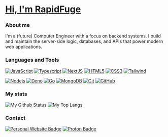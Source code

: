  # <a href="https://github.com/rapidfuge">Hi, I'm RapidFuge</a>
### About me
I'm a (future) Computer Engineer with a focus on backend systems. I build and maintain the server-side logic, databases, and APIs that power modern web applications.

### Languages and Tools
[![JavaScript](https://img.shields.io/badge/-JavaScript-black?style=flat-square&logo=javascript&link=https://github.com/rapidfuge)](https://github.com/rapidfuge) 
[![Typescript](https://img.shields.io/badge/-TypeScript-black?style=flat-square&logo=typescript&link=https://github.com/rapidfuge)](https://github.com/rapidfuge) 
[![NextJS](https://img.shields.io/badge/-NextJS-black?style=flat-square&logo=nextdotjs&link=https://github.com/rapidfuge)](https://github.com/rapidfuge)
[![HTML5](https://img.shields.io/badge/-HTML5-E34F26?style=flat-square&logo=html5&logoColor=white&link=https://github.com/rapidfuge)](https://github.com/rapidfuge) 
[![CSS3](https://img.shields.io/badge/-CSS3-1572B6?style=flat-square&logo=css3&link=https://github.com/rapidfuge)](https://github.com/rapidfuge) 
[![Tailwind](https://img.shields.io/badge/-Tailwind-14b8a6?style=flat-square&logo=tailwindcss&link=https://github.com/rapidfuge)](https://github.com/rapidfuge)

[![Nodejs](https://img.shields.io/badge/-Nodejs-black?style=flat-square&logo=Node.js&link=https://github.com/rapidfuge)](https://github.com/rapidfuge)
[![Deno](https://img.shields.io/badge/-Deno-black?style=flat-square&logo=deno&link=https://github.com/rapidfuge)](https://github.com/rapidfuge)
[![Go](https://img.shields.io/badge/-Go-black?style=flat-square&logo=go&link=https://github.com/rapidfuge)](https://github.com/rapidfuge)
[![MongoDB](https://img.shields.io/badge/-MongoDB-black?style=flat-square&logo=mongodb&link=https://github.com/rapidfuge)](https://github.com/rapidfuge)
[![Git](https://img.shields.io/badge/-Git-black?style=flat-square&logo=git&link=https://github.com/rapidfuge)](https://github.com/rapidfuge) 
[![GitHub](https://img.shields.io/badge/-GitHub-181717?style=flat-square&logo=github&link=https://github.com/rapidfuge)](https://github.com/rapidfuge)

### My stats
![My Github Status](https://github-readme-stats.vercel.app/api?username=RapidFuge&show_icons=true&hide_border=true&theme=github_dark)
![My Top Langs](https://github-readme-stats.vercel.app/api/top-langs/?username=rapidfuge&layout=compact&theme=github_dark&hide_border=true)

### Contact
[![Personal Website Badge](https://img.shields.io/website-up-down-green-red/https/fuge.dev?style=flat-square&logo=local&logoColor=white)](https://fuge.dev)
[![Proton Badge](https://img.shields.io/badge/-rapidfuge@proton.me-7C4DFF?style=flat-square&logo=ProtonMail&logoColor=white&link=mailto:rapidfuge@proton.me)](mailto:rapidfuge@proton.me)

<!-- <p align="center"> 
#   Visitor count<br>
#   <img src="https://profile-counter.glitch.me/rapidfuge/count.svg" />
# </p>
-->

